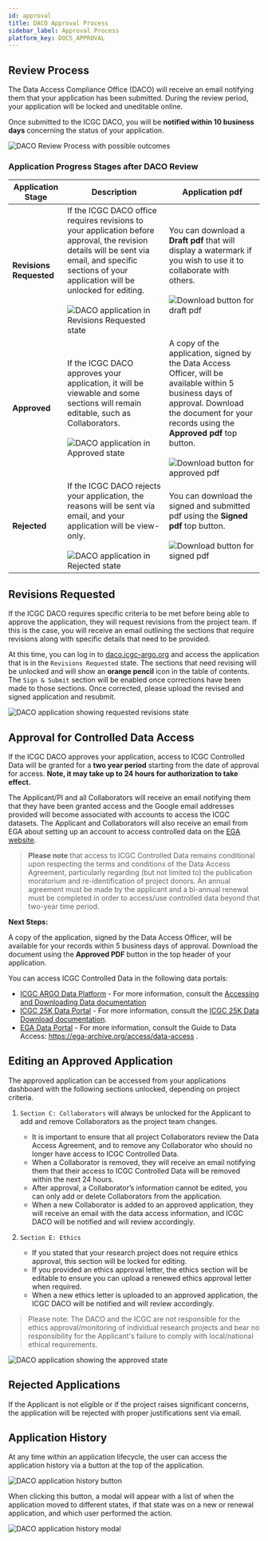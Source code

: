 ```yaml
---
id: approval
title: DACO Approval Process
sidebar_label: Approval Process
platform_key: DOCS_APPROVAL
---
```


## Review Process
The Data Access Compliance Office (DACO) will receive an email notifying them that your application has been submitted. During the review period, your application will be locked and uneditable online. 

Once submitted to the ICGC DACO, you will be **notified within 10 business days** concerning the status of your application. 

![DACO Review Process with possible outcomes](/assets/data-access/daco-approval-diagram.png)

### Application Progress Stages after DACO Review

| Application Stage | Description | Application pdf | 
| ----------------------- | --------------------------- | --------------------- | 
| **Revisions Requested** | If the ICGC DACO office requires revisions to your application before approval, the revision details will be sent via email, and specific sections of your application will be unlocked for editing.  <br /><br /> ![DACO application in Revisions Requested state](/assets/data-access/daco-revisions-requested.png)| You can download a **Draft pdf** that will display a watermark if you wish to use it to collaborate with others. <br /><br /> ![Download button for draft pdf](/assets/data-access/download-draft.png)| 
| **Approved** | If the ICGC DACO approves your application, it will be viewable and some sections will remain editable, such as Collaborators.  <br /><br /> ![DACO application in Approved state](/assets/data-access/daco-approved.png)| A copy of the application, signed by the Data Access Officer, will be available within 5 business days of approval. Download the document for your records using the **Approved pdf** top button. <br /><br />  ![Download button for approved pdf](/assets/data-access/download-approved.png)| 
| **Rejected** | If the ICGC DACO rejects your application, the reasons will be sent via email, and your application will be view-only. <br /><br /> ![DACO application in Rejected state](/assets/data-access/daco-rejected.png)| You can download the signed and submitted pdf using the **Signed pdf** top button. <br /><br />![Download button for signed pdf](/assets/data-access/download-signed.png)| 

## Revisions Requested
If the ICGC DACO requires specific criteria to be met before being able to approve the application, they will request revisions from the project team. If this is the case, you will receive an email outlining the sections that require revisions along with specific details that need to be provided.

At this time, you can log in to [daco.icgc-argo.org](https://daco.icgc-argo.org) and access the application that is in the `Revisions Requested` state. The sections that need revising will be unlocked and will show an **orange pencil** icon in the table of contents. The `Sign & Submit` section will be enabled once corrections have been made to those sections. Once corrected, please upload the revised and signed application and resubmit.  

![DACO application showing requested revisions state](/assets/data-access/daco-revisions-application.png)

## Approval for Controlled Data Access
If the ICGC DACO approves your application, access to ICGC Controlled Data will be granted for a **two year period** starting from the date of approval for access. **Note, it may take up to 24 hours for authorization to take effect.** 

The Applicant/PI and all Collaborators will receive an email notifying them that they have been granted access and the Google email addresses provided will become associated with accounts to access the ICGC datasets. The Applicant and Collaborators will also receive an email from EGA about setting up an account to access controlled data on the [EGA website](https://ega-archive.org).

> **Please note** that access to ICGC Controlled Data remains conditional upon respecting the terms and conditions of the Data Access Agreement, particularly regarding (but not limited to) the publication moratorium and re-identification of project donors. An annual agreement must be made by the applicant and a bi-annual renewal must be completed in order to access/use controlled data beyond that two-year time period.

**Next Steps:**

A copy of the application, signed by the Data Access Officer, will be available for your records within 5 business days of approval. Download the document using the **Approved PDF** button in the top header of your application.

You can access ICGC Controlled Data in the following data portals:
- [ICGC ARGO Data Platform](https://platform.icgc-argo.org/) - For more information, consult the [Accessing and Downloading Data documentation](/docs/data-access/data-download)
- [ICGC 25K Data Portal](https://dcc.icgc.org/) - For more information, consult the [ICGC 25K Data Download documentation](https://docs.icgc.org/download/downloading-data/.).
- [EGA Data Portal](https://ega-archive.org) - For more information, consult the Guide to Data Access: https://ega-archive.org/access/data-access .

## Editing an Approved Application

The approved application can be accessed from your applications dashboard with the following sections unlocked, depending on project criteria.

1. `Section C: Collaborators` will always be unlocked for the Applicant to add and remove Collaborators as the project team changes. 
   * It is important to ensure that all project Collaborators review the Data Access Agreement, and to remove any Collaborator who should no longer have access to ICGC Controlled Data.
   * When a Collaborator is removed, they will receive an email notifying them that their access to ICGC Controlled Data will be removed within the next 24 hours.   
   * After approval, a Collaborator’s information cannot be edited, you can only add or delete Collaborators from the application.
   * When a new Collaborator is added to an approved application, they will receive an email with the data access information, and ICGC DACO will be notified and will review accordingly.
   
1. `Section E: Ethics`
   * If you stated that your research project does not require ethics approval, this section will be locked for editing. 
   * If you provided an ethics approval letter, the ethics section will be editable to ensure you can upload a renewed ethics approval letter when required.
   * When a new ethics letter is uploaded to an approved application, the ICGC DACO will be notified and will review accordingly.

 > Please note: The DACO and the ICGC are not responsible for the ethics approval/monitoring of individual research projects and bear no responsibility for the Applicant's failure to comply with local/national ethical requirements.

![DACO application showing the approved state](/assets/data-access/daco-approved-application.png)

## Rejected Applications

If the Applicant is not eligible or if the project raises significant concerns, the application will be rejected with proper justifications sent via email.

## Application History

At any time within an application lifecycle, the user can access the application history via a button at the top of the application. 

![DACO application history button](/assets/data-access/daco-app-history-button.png)

When clicking this button, a modal will appear with a list of when the application moved to different states, if that state was on a new or renewal application, and which user performed the action.

![DACO application history modal](/assets/data-access/daco-app-history-modal.png)